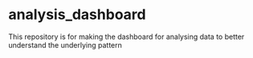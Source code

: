 # analysis_dashboard
This repository is for making the dashboard for analysing data to better understand the underlying pattern
